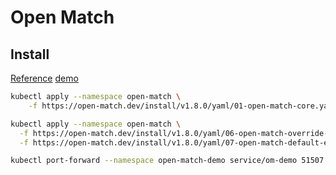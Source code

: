 # Open Match

## Install

[Reference](https://open-match.dev/site/docs/installation/yaml/)
[demo](https://open-match.dev/site/docs/getting-started/)

```bash
kubectl apply --namespace open-match \
    -f https://open-match.dev/install/v1.8.0/yaml/01-open-match-core.yaml
```

```bash
kubectl apply --namespace open-match \
  -f https://open-match.dev/install/v1.8.0/yaml/06-open-match-override-configmap.yaml \
  -f https://open-match.dev/install/v1.8.0/yaml/07-open-match-default-evaluator.yaml
```

```bash
kubectl port-forward --namespace open-match-demo service/om-demo 51507:51507
```
